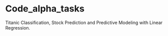 # Code_alpha_tasks
Titanic Classification, Stock Prediction and Predictive Modeling with Linear Regression.
